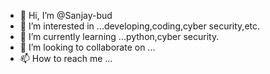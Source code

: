 - 👋 Hi, I’m @Sanjay-bud
- 👀 I’m interested in ...developing,coding,cyber security,etc.
- 🌱 I’m currently learning ...python,cyber security.
- 💞️ I’m looking to collaborate on ...
- 📫 How to reach me ...

<!---
Sanjay-bud/Sanjay-bud is a ✨ special ✨ repository because its `README.md` (this file) appears on your GitHub profile.
You can click the Preview link to take a look at your changes.
--->
